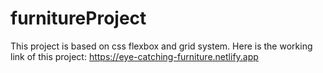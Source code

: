 # furnitureProject
This project is based on css flexbox and grid system.
Here is the working link of this project: https://eye-catching-furniture.netlify.app
